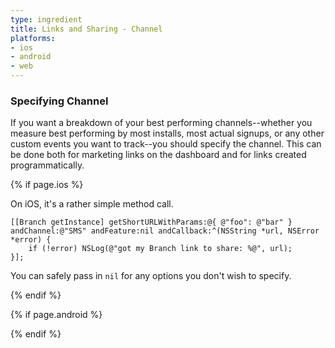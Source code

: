 ```yaml
---
type: ingredient
title: Links and Sharing - Channel
platforms:
- ios
- android
- web
---
```


### Specifying Channel

If you want a breakdown of your best performing channels--whether you measure best performing by most installs, most actual signups, or any other custom events you want to track--you should specify the channel. This can be done both for marketing links on the dashboard and for links created programmatically.

<!--- iOS -->
{% if page.ios %}

On iOS, it's a rather simple method call.

~~~objc
[[Branch getInstance] getShortURLWithParams:@{ @"foo": @"bar" } andChannel:@"SMS" andFeature:nil andCallback:^(NSString *url, NSError *error) {
    if (!error) NSLog(@"got my Branch link to share: %@", url);
}];
~~~

You can safely pass in `nil` for any options you don't wish to specify.

{% endif %}
<!--- /iOS -->


<!--- Android -->
{% if page.android %}


{% endif %}
<!--- /Android -->
